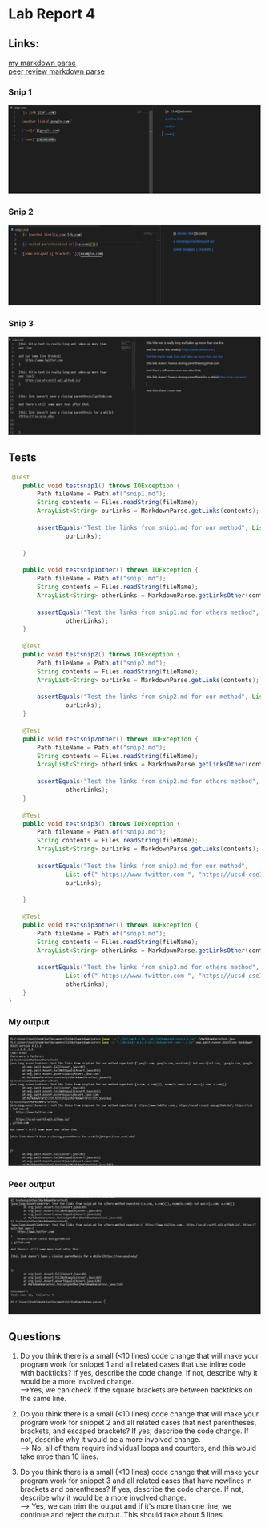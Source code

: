 # Lab Report 4

## Links:
[my markdown parse](https://github.com/yash-lol/markdown-parse) \
[peer review markdown parse](https://github.com/johnsonli010801/markdown-parse)

### Snip 1
![Image](lab4week8/snip1.png)

### Snip 2
![Image](lab4week8/snip2.png)

### Snip 3
![Image](lab4week8/snip3.png)

## Tests
```java
 @Test
    public void testsnip1() throws IOException {
        Path fileName = Path.of("snip1.md");
        String contents = Files.readString(fileName);
        ArrayList<String> ourLinks = MarkdownParse.getLinks(contents);

        assertEquals("Test the links from snip1.md for our method", List.of("`google.com", "google.com", "ucsd.edu"),
                ourLinks);

    }

    public void testsnip1other() throws IOException {
        Path fileName = Path.of("snip1.md");
        String contents = Files.readString(fileName);
        ArrayList<String> otherLinks = MarkdownParse.getLinksOther(contents);

        assertEquals("Test the links from snip1.md for others method", List.of("`google.com", "google.com", "ucsd.edu"),
                otherLinks);
    }

    @Test
    public void testsnip2() throws IOException {
        Path fileName = Path.of("snip2.md");
        String contents = Files.readString(fileName);
        ArrayList<String> ourLinks = MarkdownParse.getLinks(contents);

        assertEquals("Test the links from snip2.md for our method", List.of("a.com", "a.com(())", "example.com"),
                ourLinks);
    }

    @Test
    public void testsnip2other() throws IOException {
        Path fileName = Path.of("snip2.md");
        String contents = Files.readString(fileName);
        ArrayList<String> otherLinks = MarkdownParse.getLinksOther(contents);

        assertEquals("Test the links from snip2.md for others method", List.of("a.com", "a.com(())", "example.com"),
                otherLinks);
    }

    @Test
    public void testsnip3() throws IOException {
        Path fileName = Path.of("snip3.md");
        String contents = Files.readString(fileName);
        ArrayList<String> ourLinks = MarkdownParse.getLinks(contents);

        assertEquals("Test the links from snip3.md for our method",
                List.of(" https://www.twitter.com ", "https://ucsd-cse15l-w22.github.io/", "https://cse.ucsd.edu/"),
                ourLinks);

    }

    @Test
    public void testsnip3other() throws IOException {
        Path fileName = Path.of("snip3.md");
        String contents = Files.readString(fileName);
        ArrayList<String> otherLinks = MarkdownParse.getLinksOther(contents);

        assertEquals("Test the links from snip3.md for others method",
                List.of(" https://www.twitter.com ", "https://ucsd-cse15l-w22.github.io/", "https://cse.ucsd.edu/"),
                otherLinks);
    }
}

```
### My output
![Image](lab4week8/snip4.png)

### Peer output
![Image](lab4week8/snip5.png)

## Questions

1. Do you think there is a small (<10 lines) code change that will make your program work for snippet 1 and all related cases that use inline code with backticks? If yes, describe the code change. If not, describe why it would be a more involved change. \
-->Yes, we can check if the square brackets are between backticks on the same line. 

2. Do you think there is a small (<10 lines) code change that will make your program work for snippet 2 and all related cases that nest parentheses, brackets, and escaped brackets? If yes, describe the code change. If not, describe why it would be a more involved change. \
--> No, all of them require individual loops and counters, and this would take mroe than 10 lines.  

3. Do you think there is a small (<10 lines) code change that will make your program work for snippet 3 and all related cases that have newlines in brackets and parentheses? If yes, describe the code change. If not, describe why it would be a more involved change. \
--> Yes, we can trim the output and if it's more than one line, we continue and reject the output. This should take about 5 lines. 

